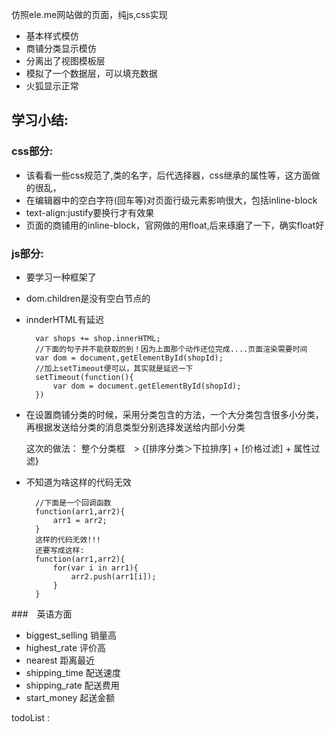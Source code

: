 仿照ele.me网站做的页面，纯js,css实现

* 基本样式模仿
* 商铺分类显示模仿
* 分离出了视图模板层
* 模拟了一个数据层，可以填充数据
* 火狐显示正常

## 学习小结:

### css部分:

* 该看看一些css规范了,类的名字，后代选择器，css继承的属性等，这方面做的很乱，
* 在编辑器中的空白字符(回车等)对页面行级元素影响很大，包括inline-block
* text-align:justify要换行才有效果
* 页面的商铺用的inline-block，官网做的用float,后来琢磨了一下，确实float好

### js部分:

* 要学习一种框架了
* dom.children是没有空白节点的
* innderHTML有延迟
    
        var shops += shop.innerHTML;
        //下面的句子并不能获取的到！因为上面那个动作还位完成....页面渲染需要时间
        var dom = document,getElementById(shopId);
        //加上setTimeout便可以，其实就是延迟一下
        setTimeout(function(){
            var dom = document.getElementById(shopId);
        })  

* 在设置商铺分类的时候，采用分类包含的方法，一个大分类包含很多小分类，再根据发送给分类的消息类型分别选择发送给内部小分类
    
    这次的做法：
        整个分类框　> {[排序分类＞下拉排序] + [价格过滤] + 属性过滤}       

* 不知道为啥这样的代码无效
        
        //下面是一个回调函数
        function(arr1,arr2){
            arr1 = arr2;
        }          
        这样的代码无效!!!
        还要写成这样:
        function(arr1,arr2){
            for(var i in arr1){
                arr2.push(arr1[i]);
            }
        }        



###　英语方面
* biggest_selling 销量高
* highest_rate 评价高
* nearest 距离最近
* shipping_time 配送速度
* shipping_rate 配送费用
* start_money 起送金额

todoList :




